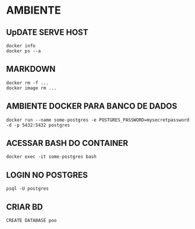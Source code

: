 # AMBIENTE

## UpDATE SERVE HOST

    docker info
    docker ps --a

## MARKDOWN

    docker rm -f ...
    docker image rm ... 

## AMBIENTE DOCKER PARA BANCO DE DADOS

    docker run --name some-postgres -e POSTGRES_PASSWORD=mysecretpassword -d -p 5432:5432 postgres

## ACESSAR BASH DO CONTAINER

    docker exec -it some-postgres bash

## LOGIN NO POSTGRES

    psql -U postgres

## CRIAR BD

    CREATE DATABASE poo


	
	